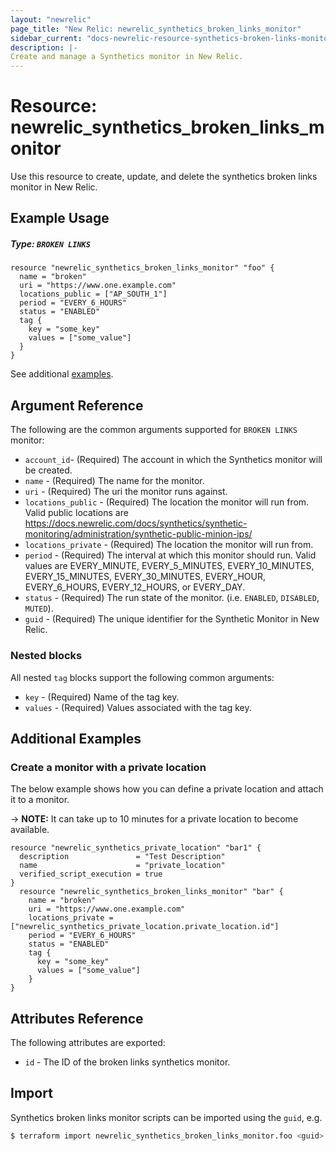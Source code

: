 ```yaml
---
layout: "newrelic"
page_title: "New Relic: newrelic_synthetics_broken_links_monitor"
sidebar_current: "docs-newrelic-resource-synthetics-broken-links-monitor"
description: |-
Create and manage a Synthetics monitor in New Relic.
---
```


# Resource: newrelic\_synthetics\_broken\_links\_monitor

Use this resource to create, update, and delete the synthetics broken links monitor in New Relic.

## Example Usage

##### Type: `BROKEN LINKS`

```hcl
resource "newrelic_synthetics_broken_links_monitor" "foo" {
  name = "broken"
  uri = "https://www.one.example.com"
  locations_public = ["AP_SOUTH_1"]
  period = "EVERY_6_HOURS"
  status = "ENABLED"
  tag {
    key = "some_key"
    values = ["some_value"]
  }
}
```
See additional [examples](#additional-examples).

## Argument Reference

The following are the common arguments supported for `BROKEN LINKS` monitor:

* `account_id`- (Required) The account in which the Synthetics monitor will be created.
* `name` - (Required) The name for the monitor.
* `uri` - (Required) The uri the monitor runs against.
* `locations_public` - (Required) The location the monitor will run from. Valid public locations are https://docs.newrelic.com/docs/synthetics/synthetic-monitoring/administration/synthetic-public-minion-ips/
* `locations_private` - (Required) The location the monitor will run from.
* `period` - (Required) The interval at which this monitor should run. Valid values are EVERY_MINUTE, EVERY_5_MINUTES, EVERY_10_MINUTES, EVERY_15_MINUTES, EVERY_30_MINUTES, EVERY_HOUR, EVERY_6_HOURS, EVERY_12_HOURS, or EVERY_DAY.
* `status` - (Required) The run state of the monitor. (i.e. `ENABLED`, `DISABLED`, `MUTED`).
* `guid` - (Required) The unique identifier for the Synthetic Monitor in New Relic.

### Nested blocks

All nested `tag` blocks support the following common arguments:

* `key` - (Required) Name of the tag key.
* `values` - (Required) Values associated with the tag key.


## Additional Examples

### Create a monitor with a private location

The below example shows how you can define a private location and attach it to a monitor.

-> **NOTE:** It can take up to 10 minutes for a private location to become available.

```hcl
resource "newrelic_synthetics_private_location" "bar1" {
  description               = "Test Description"
  name                      = "private_location"
  verified_script_execution = true
}
  resource "newrelic_synthetics_broken_links_monitor" "bar" {
    name = "broken"
    uri = "https://www.one.example.com"
    locations_private = ["newrelic_synthetics_private_location.private_location.id"]
    period = "EVERY_6_HOURS"
    status = "ENABLED"
    tag {
      key = "some_key"
      values = ["some_value"]
    }
}
```

## Attributes Reference

The following attributes are exported:

* `id` - The ID of the broken links synthetics monitor.

## Import

Synthetics broken links monitor scripts can be imported using the `guid`, e.g.

```bash
$ terraform import newrelic_synthetics_broken_links_monitor.foo <guid>
```
